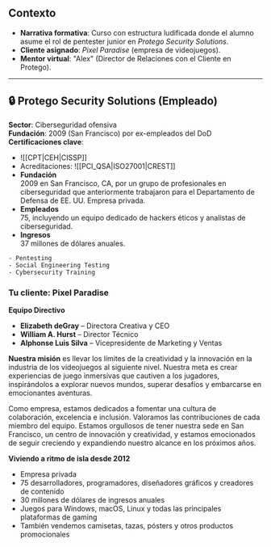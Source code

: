 ## Contexto
- **Narrativa formativa**: Curso con estructura ludificada donde el alumno asume el rol de pentester junior en *Protego Security Solutions*.
- **Cliente asignado**: *Pixel Paradise* (empresa de videojuegos).
- **Mentor virtual**: "Alex" (Director de Relaciones con el Cliente en Protego).

---

## 🔒 Protego Security Solutions (Empleado)
**Sector**: Ciberseguridad ofensiva  
**Fundación**: 2009 (San Francisco) por ex-empleados del DoD  
**Certificaciones clave**:  
- ![[CPT|CEH|CISSP]]  
- Acreditaciones: ![[PCI_QSA|ISO27001|CREST]]   
- **Fundación**  
	2009 en San Francisco, CA, por un grupo de profesionales en ciberseguridad que anteriormente trabajaron para el Departamento de Defensa de EE. UU. Empresa privada.
- **Empleados**  
	75, incluyendo un equipo dedicado de hackers éticos y analistas de ciberseguridad.
- **Ingresos**  
	37 millones de dólares anuales.

```dataview
- Pentesting
- Social Engineering Testing
- Cybersecurity Training 
```
### **Tu cliente: Pixel Paradise**
**Equipo Directivo**

- **Elizabeth deGray** – Directora Creativa y CEO
- **William A. Hurst** – Director Técnico
- **Alphonse Luis Silva** – Vicepresidente de Marketing y Ventas

**Nuestra misión** es llevar los límites de la creatividad y la innovación en la industria de los videojuegos al siguiente nivel. Nuestra meta es crear experiencias de juego inmersivas que cautiven a los jugadores, inspirándolos a explorar nuevos mundos, superar desafíos y embarcarse en emocionantes aventuras.

Como empresa, estamos dedicados a fomentar una cultura de colaboración, excelencia e inclusión. Valoramos las contribuciones de cada miembro del equipo. Estamos orgullosos de tener nuestra sede en San Francisco, un centro de innovación y creatividad, y estamos emocionados de seguir creciendo y expandiendo nuestro alcance en los próximos años.

**Viviendo a ritmo de isla desde 2012**
- Empresa privada
- 75 desarrolladores, programadores, diseñadores gráficos y creadores de contenido
- 30 millones de dólares de ingresos anuales
- Juegos para Windows, macOS, Linux y todas las principales plataformas de gaming
- También vendemos camisetas, tazas, pósters y otros productos promocionales